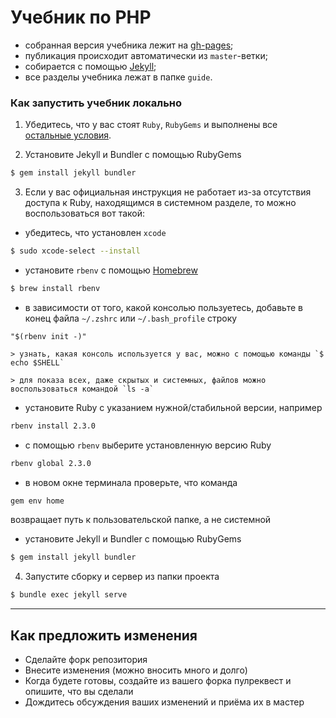 Учебник по PHP
============

- собранная версия учебника лежит на [gh-pages](http://html-academy.ru/intensive-php-guide/);
- публикация происходит автоматически из `master`-ветки;
- собирается с помощью [Jekyll](https://jekyllrb.com/);
- все разделы учебника лежат в папке `guide`.

### Как запустить учебник локально

1) Убедитесь, что у вас стоят `Ruby`, `RubyGems` и выполнены все [остальные условия](https://jekyllrb.com/docs/installation/).

2) Установите Jekyll и Bundler с помощью RubyGems
```bash
$ gem install jekyll bundler
```

3) Если у вас официальная инструкция не работает из-за отсутствия доступа к Ruby, находящимся в системном разделе, то можно воспользоваться вот такой:

  - убедитесь, что установлен `xcode`
  ```bash
  $ sudo xcode-select --install
  ```

  - установите `rbenv` с помощью [Homebrew](https://brew.sh/index_ru.html)
  ```bash
  $ brew install rbenv
  ```

  - в зависимости от того, какой консолью пользуетесь, добавьте в конец файла `~/.zshrc` или `~/.bash_profile` строку
  ```
  "$(rbenv init -)"
  ```

    > узнать, какая консоль используется у вас, можно с помощью команды `$ echo $SHELL`

    > для показа всех, даже скрытых и системных, файлов можно воспользоваться командой `ls -a`

  - установите Ruby с указанием нужной/стабильной версии, например
  ```bash
  rbenv install 2.3.0
  ```

  - с помощью `rbenv` выберите установленную версию Ruby
  ```bash
  rbenv global 2.3.0
  ```

  - в новом окне терминала проверьте, что команда
  ```bash
  gem env home
  ```
  возвращает путь к пользовательской папке, а не системной

  - установите Jekyll и Bundler с помощью RubyGems
  ```bash
  $ gem install jekyll bundler
  ```

4) Запустите сборку и сервер из папки проекта

```bash
$ bundle exec jekyll serve
```

---

## Как предложить изменения

* Сделайте форк репозитория
* Внесите изменения (можно вносить много и долго)
* Когда будете готовы, создайте из вашего форка пулреквест и опишите, что вы сделали
* Дождитесь обсуждения ваших изменений и приёма их в мастер
